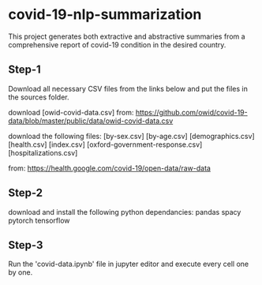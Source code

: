 # covid-19-nlp-summarization
This project generates both extractive and abstractive summaries from a comprehensive report of covid-19 condition in the desired country.

## Step-1
Download all necessary CSV files from the links below and put the files in the sources folder.

download [owid-covid-data.csv] from:
https://github.com/owid/covid-19-data/blob/master/public/data/owid-covid-data.csv

download the following files:
[by-sex.csv]
[by-age.csv]
[demographics.csv]
[health.csv]
[index.csv]
[oxford-government-response.csv]
[hospitalizations.csv]

from:
https://health.google.com/covid-19/open-data/raw-data

## Step-2
download and install the following python dependancies:
pandas
spacy
pytorch
tensorflow

## Step-3
Run the 'covid-data.ipynb' file in jupyter editor and execute every cell one by one.


